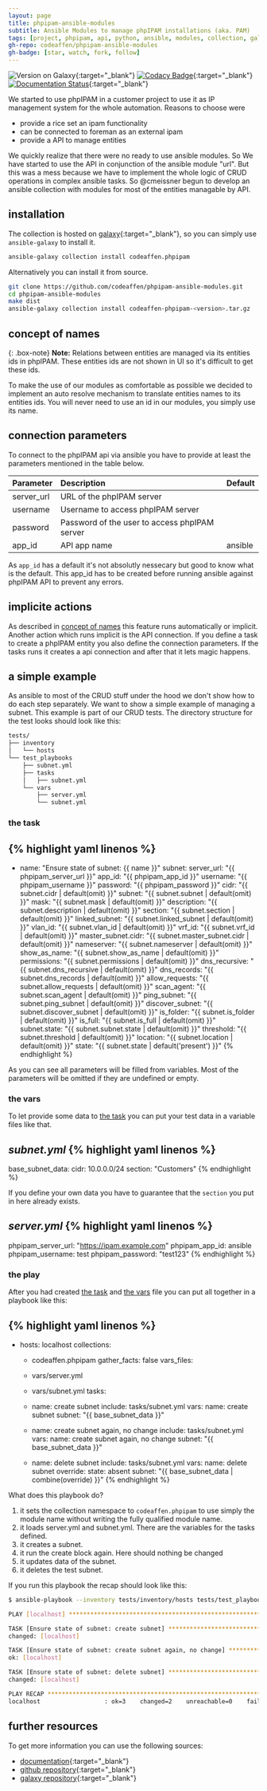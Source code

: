 ```yaml
---
layout: page
title: phpipam-ansible-modules
subtitle: Ansible Modules to manage phpIPAM installations (aka. PAM)
tags: [project, phpipam, api, python, ansible, modules, collection, galaxy]
gh-repo: codeaffen/phpipam-ansible-modules
gh-badge: [star, watch, fork, follow]
---
```


![Version on Galaxy](https://img.shields.io/badge/dynamic/json?style=flat&label=galaxy&prefix=v&url=https://galaxy.ansible.com/api/v2/collections/codeaffen/phpipam/&query=latest_version.version){:target="_blank"}
[![Codacy Badge](https://app.codacy.com/project/badge/Grade/0372c2bb95e845ce96fa5d4cf13ca1ca)](https://www.codacy.com/gh/codeaffen/phpipam-ansible-modules/dashboard?utm_source=github.com&amp;utm_medium=referral&amp;utm_content=codeaffen/phpipam-ansible-modules&amp;utm_campaign=Badge_Grade){:target="_blank"}
[![Documentation Status](https://readthedocs.org/projects/phpipam-ansible-modules/badge/?version=develop)](https://phpipam-ansible-modules.readthedocs.io/en/develop/?badge=develop){:target="_blank"}

We started to use phpIPAM in a customer project to use it as IP management system for the whole automation. Reasons to choose were

* provide a rice set an ipam functionality
* can be connected to foreman as an external ipam
* provide a API to manage entities

We quickly realize that there were no ready to use ansible modules. So We have started to use the API in conjunction of the ansible module "url". But this was a mess because we have to implement the whole logic of CRUD operations in complex ansible tasks.
So @cmeissner begun to develop an ansible collection with modules for most of the entities managable by API.

## installation

The collection is hosted on [galaxy](https://galaxy.ansible.com/codeaffen/phpipme){:target="_blank"}, so you can simply use `ansible-galaxy` to install it.

~~~bash
ansible-galaxy collection install codeaffen.phpipam
~~~

Alternatively you can install it from source.

~~~bash
git clone https://github.com/codeaffen/phpipam-ansible-modules.git
cd phpipam-ansible-modules
make dist
ansible-galaxy collection install codeaffen-phpipam-<version>.tar.gz
~~~

## concept of names

{: .box-note}
**Note:** Relations between entities are managed via its entities ids in phpIPAM. These entities ids are not shown in UI so it's difficult to get these ids.

To make the use of our modules as comfortable as possible we decided to implement an auto resolve mechanism to translate entities names to its entities ids.
You will never need to use an id in our modules, you simply use its name.

## connection parameters

To connect to the phpIPAM api via ansible you have to provide at least the parameters mentioned in the table below.

| Parameter | Description | Default |
| :--------- | :----------- |:------- |
| server_url | URL of the phpIPAM server | |
| username | Username to access phpIPAM server | |
| password | Password of the user to access phpIPAM server | |
| app_id | API app name | ansible |

As `app_id` has a default it's not absolutly nessecary but good to know what is the default. This app_id has to be created before running ansible against phpIPAM API to prevent any errors.

## implicite actions

As described in [concept of names](#concept-of-names) this feature runs automatically or implicit. Another action which runs implicit is the API connection. If you define a task to create a phpIPAM entity you also define the connection parameters. If the tasks runs it creates a api connection and after that it lets magic happens.

## a simple example

As ansible to most of the CRUD stuff under the hood we don't show how to do each step separately. We want to show a simple example of managing a subnet. This example is part of our CRUD tests.
The directory structure for the test looks should look like this:

~~~bash
tests/
├── inventory
│   └── hosts
└── test_playbooks
    ├── subnet.yml
    ├── tasks
    │   ├── subnet.yml
    └── vars
        ├── server.yml
        └── subnet.yml
~~~

### the task

{% highlight yaml linenos %}
---
- name: "Ensure state of subnet: {{ name }}"
  subnet:
    server_url: "{{ phpipam_server_url }}"
    app_id: "{{ phpipam_app_id }}"
    username: "{{ phpipam_username }}"
    password: "{{ phpipam_password }}"
    cidr: "{{ subnet.cidr | default(omit) }}"
    subnet: "{{ subnet.subnet | default(omit) }}"
    mask: "{{ subnet.mask | default(omit) }}"
    description: "{{ subnet.description | default(omit) }}"
    section: "{{ subnet.section | default(omit) }}"
    linked_subnet: "{{ subnet.linked_subnet | default(omit) }}"
    vlan_id: "{{ subnet.vlan_id | default(omit) }}"
    vrf_id: "{{ subnet.vrf_id | default(omit) }}"
    master_subnet.cidr: "{{ subnet.master_subnet.cidr | default(omit) }}"
    nameserver: "{{ subnet.nameserver | default(omit) }}"
    show_as_name: "{{ subnet.show_as_name | default(omit) }}"
    permissions: "{{ subnet.permissions | default(omit) }}"
    dns_recursive: "{{ subnet.dns_recursive | default(omit) }}"
    dns_records: "{{ subnet.dns_records | default(omit) }}"
    allow_requests: "{{ subnet.allow_requests | default(omit) }}"
    scan_agent: "{{ subnet.scan_agent | default(omit) }}"
    ping_subnet: "{{ subnet.ping_subnet | default(omit) }}"
    discover_subnet: "{{ subnet.discover_subnet | default(omit) }}"
    is_folder: "{{ subnet.is_folder | default(omit) }}"
    is_full: "{{ subnet.is_full | default(omit) }}"
    subnet.state: "{{ subnet.subnet.state | default(omit) }}"
    threshold: "{{ subnet.threshold | default(omit) }}"
    location: "{{ subnet.location | default(omit) }}"
    state: "{{ subnet.state | default('present') }}"
{% endhighlight %}

As you can see all parameters will be filled from variables. Most of the parameters will be omitted if they are undefined or empty.

### the vars

To let provide some data to [the task](#the-task) you can put your test data in a variable files like that.

*subnet.yml*
{% highlight yaml linenos %}
---
base_subnet_data:
  cidr: 10.0.0.0/24
  section: "Customers"
{% endhighlight %}

If you define your own data you have to guarantee that the `section` you put in here already exists.

*server.yml*
{% highlight yaml linenos %}
---
phpipam_server_url: "https://ipam.example.com"
phpipam_app_id: ansible
phpipam_username: test
phpipam_password: "test123"
{% endhighlight %}

### the play

After you had created [the task](#the-task) and [the vars](#the-vars) file you can put all together in a playbook like this:

{% highlight yaml linenos %}
---
- hosts: localhost
  collections:
    - codeaffen.phpipam
  gather_facts: false
  vars_files:
    - vars/server.yml
    - vars/subnet.yml
  tasks:
    - name: create subnet
      include: tasks/subnet.yml
      vars:
        name: create subnet
        subnet: "{{ base_subnet_data }}"

    - name: create subnet again, no change
      include: tasks/subnet.yml
      vars:
        name: create subnet again, no change
        subnet: "{{ base_subnet_data }}"

    - name: delete subnet
      include: tasks/subnet.yml
      vars:
        name: delete subnet
        override:
          state: absent
        subnet: "{{ base_subnet_data | combine(override) }}"
{% endhighlight %}

What does this playbook do?

1. it sets the collection namespace to `codeaffen.phpipam` to use simply the module name without writing the fully qualified module name.
2. it loads server.yml and subnet.yml. There are the variables for the tasks defined.
3. it creates a subnet.
4. it run the create block again. Here should nothing be changed
5. it updates data of the subnet.
6. it deletes the test subnet.

If you run this playbook the recap should look like this:

~~~bash
$ ansible-playbook --inventory tests/inventory/hosts tests/test_playbooks/subnet.yml

PLAY [localhost] ************************************************************************************************************************************

TASK [Ensure state of subnet: create subnet] ********************************************************************************************************
changed: [localhost]

TASK [Ensure state of subnet: create subnet again, no change] ***************************************************************************************
ok: [localhost]

TASK [Ensure state of subnet: delete subnet] ********************************************************************************************************
changed: [localhost]

PLAY RECAP ******************************************************************************************************************************************
localhost                  : ok=3    changed=2    unreachable=0    failed=0    skipped=0    rescued=0    ignored=0
~~~

## further resources

To get more information you can use the following sources:

* [documentation](https://phpipam-ansible-modules.readthedocs.io/en/develop/){:target="_blank"}
* [github repository](https://github.com/codeaffen/phpipam-ansible-modules){:target="_blank"}
* [galaxy repository](https://galaxy.ansible.com/codeaffen/phpipam){:target="_blank"}
